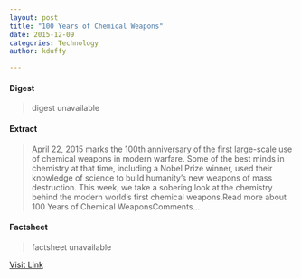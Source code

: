 ```yaml
---
layout: post
title: "100 Years of Chemical Weapons"
date: 2015-12-09
categories: Technology
author: kduffy

---
```



#### Digest
>digest unavailable

#### Extract
>April 22, 2015 marks the 100th anniversary of the first large-scale use of chemical weapons in modern warfare. Some of the best minds in chemistry at that time, including a Nobel Prize winner, used their knowledge of science to build humanity’s new weapons of mass destruction. This week, we take a sobering look at the chemistry behind the modern world’s first chemical weapons.Read more about 100 Years of Chemical WeaponsComments...

#### Factsheet
>factsheet unavailable

[Visit Link](http://www.pddnet.com/videos/2015/04/100-years-chemical-weapons)


